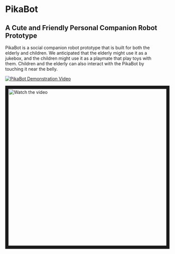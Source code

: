 # PikaBot
A Cute and Friendly Personal Companion Robot Prototype
------------------------------------------------------
PikaBot is a social companion robot prototype that is built for both the elderly and children. We anticipated that the elderly might use it as a jukebox, and the children might use it as a playmate that play toys with them. Children and the elderly can also interact with the PikaBot by touching it near the belly.

[![PikaBot Demonstration Video](https://img.youtube.com/vi/YDTyF7I5aXk/3.jpg)](https://www.youtube.com/watch?v=YDTyF7I5aXk)

<a href="http://www.youtube.com/watch?feature=player_embedded&v=YDTyF7I5aXk" target="_blank">
 <img src="http://img.youtube.com/vi/YDTyF7I5aXk/mqdefault.jpg" alt="Watch the video" width="1000" height="500" border="10" />
</a>
